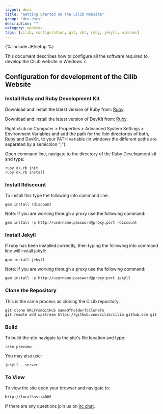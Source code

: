 ```yaml
---
layout: docs
title: "Getting Started on the Cilib Website"
group: "dev-docs"
description: ""
category: updates
tags: [cilib, configuration, git, sbt, ruby, jekyll, windows]
---
```

{% include JB/setup %}

This document describes how to configure all the software required to develop the 
CILib website in Windows 7.

## Configuration for development of the Cilib Website

### Install Ruby and Ruby Development Kit
Download and install the latest version of Ruby from: [Ruby](http://rubyinstaller.org/downloads/).

Download and install the latest version of DevKit from: [Ruby](http://rubyinstaller.org/downloads/).

Right click on Computer > Properties > Advanced System Settings > Environment Variables and
add the path for the \bin directories of both, Ruby and DevKit, to your PATH variable (in windows
the different paths are separated by a semicolon ";").

Open command line, navigate to the directory of the Ruby Development kit and type:

    ruby dk.rb init
    ruby dk.rb install


### Install Rdiscount
To install this type the following into command line:

    gem install rdiscount

Note: If you are working through a proxy use the following command:

    gem install -p http://username:password@proxy:port rdiscount

### Install Jekyll
If ruby has been installed correctly, then typing the following into command line will install jekyll:

    gem install jekyll

Note: If you are working through a proxy use the following command:

    gem install -p http://username:password@proxy:port jekyll

### Clone the Repository
This is the same process as cloning the CILib repository:

    git clone URLFromGitHub nameOfFolderToCloneTo
    git remote add upstream https://github.com/cilib/cilib.github.com.git

### Build
To build the site navigate to the site's file location and type:

    rake preview

You may also use:

    jekyll --server

### To View
To view the site open your browser and navigate to:

    http://localhost:4000

If there are any questions join us on [irc chat](http://webchat.freenode.net/?channels=cilib).
